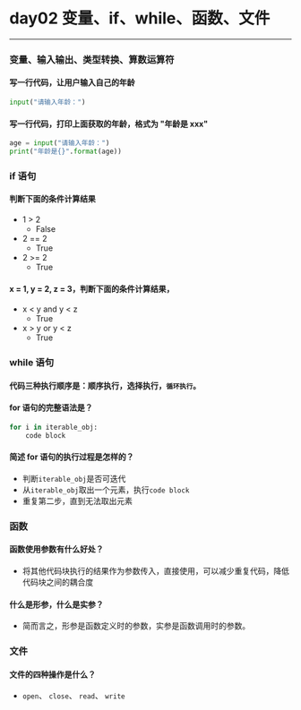 # day02 变量、if、while、函数、文件

---
### 变量、输入输出、类型转换、算数运算符

#### 写一行代码，让用户输入自己的年龄

```python
input("请输入年龄：")
```

#### 写一行代码，打印上面获取的年龄，格式为 "年龄是 xxx"

```python
age = input("请输入年龄：")
print("年龄是{}".format(age))
```

### if 语句

#### 判断下面的条件计算结果

* 1 > 2
	- False
* 2 == 2
	- True
* 2 >= 2
	- True

#### x = 1, y = 2, z = 3，判断下面的条件计算结果，

* x < y and y < z
	- True
* x > y or y < z
	- True

### while 语句

#### 代码三种执行顺序是：顺序执行，选择执行，`循环执行`。

#### for 语句的完整语法是？

```python
for i in iterable_obj:
	code block
```

#### 简述 for 语句的执行过程是怎样的？

- 判断`iterable_obj`是否可迭代
- 从`iterable_obj`取出一个元素，执行`code block`
- 重复第二步，直到无法取出元素

### 函数

#### 函数使用参数有什么好处？

- 将其他代码块执行的结果作为参数传入，直接使用，可以减少重复代码，降低代码块之间的耦合度

#### 什么是形参，什么是实参？

- 简而言之，形参是函数定义时的参数，实参是函数调用时的参数。

### 文件

#### 文件的四种操作是什么？

- `open`、 `close`、 `read`、 `write`
